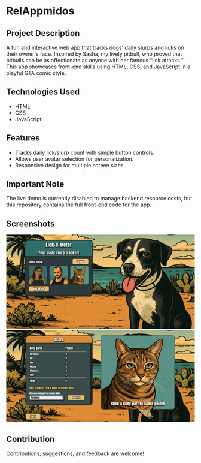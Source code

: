 # RelAppmidos

## Project Description
A fun and interactive web app that tracks dogs' daily slurps and licks on their owner's face. Inspired by Sasha, my lively pitbull, who proved that pitbulls can be as affectionate as anyone with her famous “lick attacks.” This app showcases front-end skills using HTML, CSS, and JavaScript in a playful GTA comic style.

## Technologies Used
- HTML  
- CSS  
- JavaScript  

## Features
- Tracks daily lick/slurp count with simple button controls.  
- Allows user avatar selection for personalization.  
- Responsive design for multiple screen sizes.  

## Important Note
The live demo is currently disabled to manage backend resource costs, but this repository contains the full front-end code for the app.

## Screenshots
![App Screenshot](./assets/img/screenshots/start.png)  
![App Screenshot](./assets/img/screenshots/pixie.png)  

## Contribution
Contributions, suggestions, and feedback are welcome!